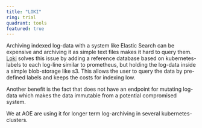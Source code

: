 ```yaml
---
title: "LOKI"
ring: trial
quadrant: tools
featured: true
---
```


Archiving indexed log-data with a system like Elastic Search can be expensive and archiving it as simple text files makes it hard to query them. [Loki](https://grafana.com/oss/loki/) solves this issue by adding a reference database based on kubernetes-labels to each log-line similar to prometheus, but holding the log-data inside a simple blob-storage like s3. This allows the user to query the data by pre-defined labels and keeps the costs for indexing low.

Another benefit is the fact that does not have an endpoint for mutating log-data which makes the data immutable from a potential compromised system.

We at AOE are using it for longer term log-archiving in several kubernetes-clusters.